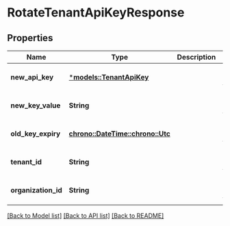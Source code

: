 # RotateTenantApiKeyResponse

## Properties
Name | Type | Description | Notes
------------ | ------------- | ------------- | -------------
**new_api_key** | [***models::TenantApiKey**](TenantAPIKey.md) |  | [optional] [default to None]
**new_key_value** | **String** |  | [optional] [default to None]
**old_key_expiry** | [**chrono::DateTime::<chrono::Utc>**](DateTime.md) |  | [optional] [default to None]
**tenant_id** | **String** |  | [optional] [default to None]
**organization_id** | **String** |  | [optional] [default to None]

[[Back to Model list]](../README.md#documentation-for-models) [[Back to API list]](../README.md#documentation-for-api-endpoints) [[Back to README]](../README.md)


